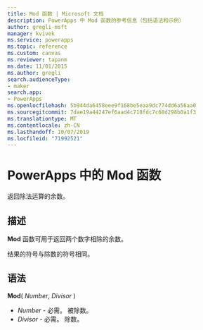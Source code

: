 ```yaml
---
title: Mod 函数 | Microsoft 文档
description: PowerApps 中 Mod 函数的参考信息（包括语法和示例）
author: gregli-msft
manager: kvivek
ms.service: powerapps
ms.topic: reference
ms.custom: canvas
ms.reviewer: tapanm
ms.date: 11/01/2015
ms.author: gregli
search.audienceType:
- maker
search.app:
- PowerApps
ms.openlocfilehash: 5b944da6458eee9f168be5eaa9dc774dd6a56aa0
ms.sourcegitcommit: 7dae19a44247ef6aad4c718fdc7c68d298b0a1f3
ms.translationtype: MT
ms.contentlocale: zh-CN
ms.lasthandoff: 10/07/2019
ms.locfileid: "71992521"
---
```

# <a name="mod-function-in-powerapps"></a>PowerApps 中的 Mod 函数
返回除法运算的余数。

## <a name="description"></a>描述
**Mod** 函数可用于返回两个数字相除的余数。

结果的符号与除数的符号相同。

## <a name="syntax"></a>语法
**Mod**( *Number*, *Divisor* )

* *Number* - 必需。 被除数。
* *Divisor* - 必需。  除数。

